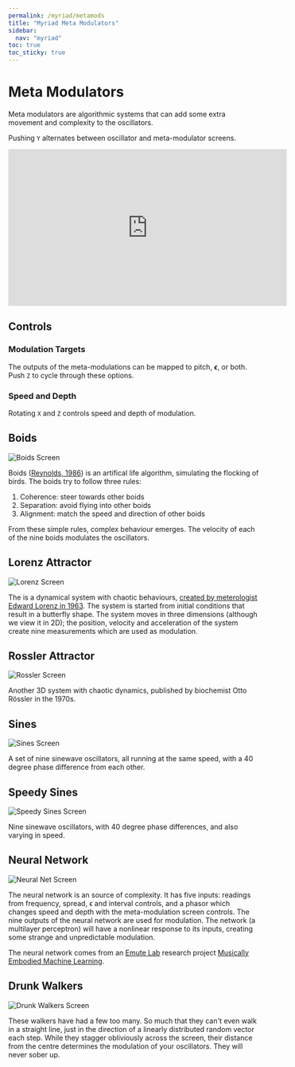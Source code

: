 ```yaml
---
permalink: /myriad/metamods
title: "Myriad Meta Modulators"
sidebar:
  nav: "myriad"
toc: true
toc_sticky: true
---
```


# Meta Modulators

Meta modulators are algorithmic systems that can add some extra movement and complexity to the oscillators. 

Pushing `Y` alternates between oscillator and meta-modulator screens.


<iframe width="560" height="315" src="https://www.youtube.com/embed/lJBrkULPvJM?si=vvqFYUzgyXMb0KzL&amp;start=163" title="YouTube video player" frameborder="0" allow="accelerometer; autoplay; clipboard-write; encrypted-media; gyroscope; picture-in-picture; web-share" referrerpolicy="strict-origin-when-cross-origin" allowfullscreen></iframe>

## Controls

### Modulation Targets

The outputs of the meta-modulations can be mapped to pitch, ***&#x03F5;***, or both.  Push `Z` to cycle through these options.

### Speed and Depth

Rotating `X` and `Z` controls speed and depth of modulation.


## Boids

![Boids Screen](../../assets/images/myriad/mmboids.jpg)

Boids ([Reynolds, 1986](https://dl.acm.org/doi/10.1145/37401.37406)) is an artifical life algorithm, simulating the flocking of birds.  The boids try to follow three rules:

1. Coherence: steer towards other boids
2. Separation: avoid flying into other boids
3. Alignment: match the speed and direction of other boids

From these simple rules, complex behaviour emerges.  The velocity of each of the nine boids modulates the oscillators.

## Lorenz Attractor

![Lorenz Screen](../../assets/images/myriad/mmlorenz.jpg)

The is a dynamical system with chaotic behaviours, [created by meterologist Edward Lorenz in 1963](https://www.nature.com/articles/35023206).  The system is started from initial conditions that result in a butterfly shape.  The system moves in three dimensions (although we view it in 2D); the position, velocity and acceleration of the system create nine measurements which are used as modulation.

## Rossler Attractor

![Rossler Screen](../../assets/images/myriad/mmrossler.jpg)

Another 3D system with chaotic dynamics, published by biochemist Otto Rössler in the 1970s.

## Sines

![Sines Screen](../../assets/images/myriad/mmsines.jpg)

A set of nine sinewave oscillators, all running at the same speed, with a 40 degree phase difference from each other.

## Speedy Sines

![Speedy Sines Screen](../../assets/images/myriad/mmspeedysines.jpg)

Nine sinewave oscillators, with 40 degree phase differences, and also varying in speed.

## Neural Network

![Neural Net Screen](../../assets/images/myriad/mmneuralnet.jpg)

The neural network is an source of complexity.  It has five inputs:  readings from frequency, spread, &#x03F5; and interval controls, and a phasor which changes speed and depth with the meta-modulation screen controls.  The nine outputs of the neural network are used for modulation.  The network (a multilayer perceptron) will have a nonlinear response to its inputs, creating some strange and unpredictable modulation.

The neural network comes from an [Emute Lab](https://www.emutelab.org/) research project [Musically Embodied Machine Learning](https://musicallyembodiedml.github.io/).



## Drunk Walkers

![Drunk Walkers Screen](../../assets/images/myriad/mmdrunk.jpg)

These walkers have had a few too many. So much that they can't even walk in a straight line, just in the direction of a linearly distributed random vector each step.  While they stagger obliviously across the screen, their distance from the centre determines the modulation of your oscillators.  They will never sober up.
